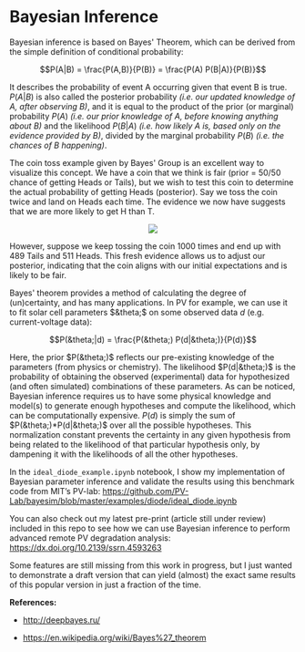 # Bayesian Inference

Bayesian inference is based on Bayes' Theorem, which can be derived from the simple definition of conditional probability:

$$P(A|B) = \frac{P(A,B)}{P(B)} = \frac{P(A) P(B|A)}{P(B)}$$

It describes the probability of event A occurring given that event B is true. $P(A|B)$ is also called the posterior probability _(i.e. our updated knowledge of A, after observing B)_, and it is equal to the product of the prior (or marginal) probability $P(A)$ _(i.e. our prior knowledge of A, before knowing anything about B)_ and the likelihood $P(B|A)$ _(i.e. how likely A is, based only on the evidence provided by B)_, divided by the marginal probability $P(B)$ _(i.e. the chances of B happening)_.

The coin toss example given by Bayes' Group is an excellent way to visualize this concept. We have a coin that we think is fair (prior = 50/50 chance of getting Heads or Tails), but we wish to test this coin to determine the actual probability of getting Heads (posterior). Say we toss the coin twice and land on Heads each time. The evidence we now have suggests that we are more likely to get H than T. 

<p align="center">
  <img src="https://vitalflux.com/wp-content/uploads/2020/09/Screenshot-2020-09-13-at-9.29.35-AM-300x202.png">
</p>

However, suppose we keep tossing the coin 1000 times and end up with 489 Tails and 511 Heads. This fresh evidence allows us to adjust our posterior, indicating that the coin aligns with our initial expectations and is likely to be fair.

Bayes' theorem provides a method of calculating the degree of (un)certainty, and has many applications. In PV for example, we can use it to fit solar cell parameters $&theta;$ on some observed data $d$ (e.g. current-voltage data):

$$P(&theta;|d) = \frac{P(&theta;) P(d|&theta;)}{P(d)}$$

Here, the prior $P(&theta;)$ reflects our pre-existing knowledge of the parameters (from physics or chemistry). The likelihood $P(d|&theta;)$ is the probability of obtaining the observed (experimental) data for hypothesized (and often simulated) combinations of these parameters. As can be noticed, Bayesian inference requires us to have some physical knowledge and model(s) to generate enough hypotheses and compute the likelihood, which can be computationally expensive. $P(d)$ is simply the sum of $P(&theta;)*P(d|&theta;)$ over all the possible hypotheses. This normalization constant prevents the certainty in any given hypothesis from being related to the likelihood of that particular hypothesis only, by dampening it with the likelihoods of all the other hypotheses.

In the `ideal_diode_example.ipynb` notebook, I show my implementation of Bayesian parameter inference and validate the results using this benchmark code from MIT’s PV-lab: https://github.com/PV-Lab/bayesim/blob/master/examples/diode/ideal_diode.ipynb

You can also check out my latest pre-print (article still under review) included in this repo to see how we can use Bayesian inference to perform advanced remote PV degradation analysis: https://dx.doi.org/10.2139/ssrn.4593263

Some features are still missing from this work in progress, but I just wanted to demonstrate a draft version that can yield (almost) the exact same results of this popular version in just a fraction of the time.

**References:**

- http://deepbayes.ru/

- https://en.wikipedia.org/wiki/Bayes%27_theorem
